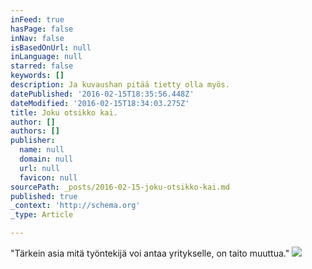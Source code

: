 ```yaml
---
inFeed: true
hasPage: false
inNav: false
isBasedOnUrl: null
inLanguage: null
starred: false
keywords: []
description: Ja kuvaushan pitää tietty olla myös.
datePublished: '2016-02-15T18:35:56.448Z'
dateModified: '2016-02-15T18:34:03.275Z'
title: Joku otsikko kai.
author: []
authors: []
publisher:
  name: null
  domain: null
  url: null
  favicon: null
sourcePath: _posts/2016-02-15-joku-otsikko-kai.md
published: true
_context: 'http://schema.org'
_type: Article

---
```

"Tärkein asia mitä työntekijä voi antaa yritykselle, on taito muuttua."
![](https://the-grid-user-content.s3-us-west-2.amazonaws.com/364bc3ef-6b3d-4101-827b-ce7e664c7f8e.jpg)